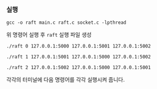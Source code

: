 ### 실행

```
gcc -o raft main.c raft.c socket.c -lpthread
```

위 명령어 실행 후 `raft` 실행 파일 생성

```
./raft 0 127.0.0.1:5000 127.0.0.1:5001 127.0.0.1:5002

./raft 1 127.0.0.1:5001 127.0.0.1:5000 127.0.0.1:5002

./raft 2 127.0.0.1:5002 127.0.0.1:5000 127.0.0.1:5001
```

각각의 터미널에 다음 명령어를 각각 실행시켜 줍니다.